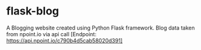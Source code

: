 # flask-blog
A Blogging website created using Python Flask framework. Blog data taken from npoint.io via api call [Endpoint: https://api.npoint.io/c790b4d5cab58020d391]
